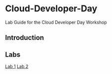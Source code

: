 # Cloud-Developer-Day
Lab Guide for the Cloud Developer Day Workshop

## Introduction

## Labs
[Lab 1](docs/lab_1.md)
[Lab 2](docs/lab_2.md)
